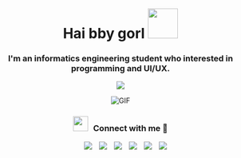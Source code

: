 <h1 align="center">Hai bby gorl <img src="https://media.giphy.com/media/1GlbvqgjeGzF4zQMYi/giphy.gif" width="60"></h1>
<h3 align="center">I'm an informatics engineering student who interested in programming and UI/UX.</h3>

<p align="center">
 <img src="https://visitor-badge.glitch.me/badge?page_id=DeliaPutri"/>
</p>

<p align="center">
<img align="middle" alt="GIF" src="https://media.giphy.com/media/2P1GgEM5OpH6E/giphy.gif" />
</p>

<h3 align="center" > <img src="https://media.giphy.com/media/iY8CRBdQXODJSCERIr/giphy.gif" width="30" height="30" style="margin-right: 10px;">Connect with me 🦍 </h3>

<p align="center">

 <div align="center"  class="icons-social" style="margin-left: 10px;">
        <a style="margin-left: 10px;"  target="_blank" href="https://www.linkedin.com/in/delia-putri-35878b250/">
			<img src="https://img.icons8.com/doodle/40/000000/linkedin--v2.png"></a>
        <a style="margin-left: 10px;" target="_blank" href="https://github.com/DeliaPutri">
		<img src="https://img.icons8.com/doodle/40/000000/github--v1.png"></a>
		<a style="margin-left: 10px;" target="_blank" href="https://stackoverflow.com/users/20595688/delia-putri">
				<img src="https://img.icons8.com/external-tal-revivo-color-tal-revivo/40/000000/external-stack-overflow-is-a-question-and-answer-site-for-professional-logo-color-tal-revivo.png"></a>
        <a style="margin-left: 10px;" target="_blank" href="https://www.instagram.com/_machasu/">
			<img src="https://img.icons8.com/doodle/40/000000/instagram-new--v2.png"></a>
		<a style="margin-left: 10px;" target="_blank" href="">
			<img src="https://img.icons8.com/doodle/1x/twitter-squared--v2.png" ></a>
		<a style="margin-left: 10px;" target="_blank" href="https://www.youtube.com/channel/UChVniWN4UoSlWd1OKjJEqEA">
				<img src="https://img.icons8.com/doodle/1x/youtube--v2.png" ></a>
      </div>
</p>
